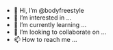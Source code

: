 - 👋 Hi, I’m @bodyfreestyle
- 👀 I’m interested in ...
- 🌱 I’m currently learning ...
- 💞️ I’m looking to collaborate on ...
- 📫 How to reach me ...

<!---
bodyfreestyle/bodyfreestyle is a ✨ special ✨ repository because its `README.md` (this file) appears on your GitHub profile.
You can click the Preview link to take a look at your changes.
--->
